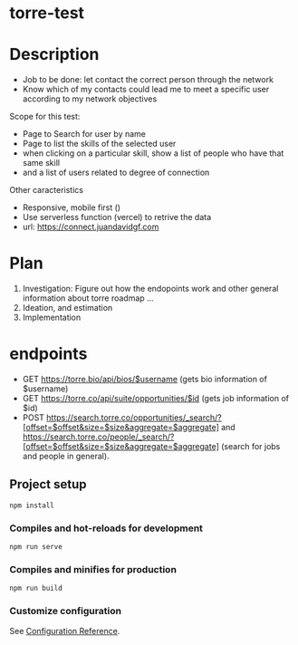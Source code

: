 # torre-test


# Description

* Job to be done: let contact the correct person through the network
* Know which of my contacts could lead me to meet a specific user according to my network objectives

Scope for this test:
* Page to Search for user by name
* Page to list the skills of the selected user
* when clicking on a particular skill, show a list of people who have that same skill
* and a list of users related to degree of connection

Other caracteristics
* Responsive, mobile first ()
* Use serverless function (vercel) to retrive the data
* url: https://connect.juandavidgf.com

# Plan
1. Investigation: Figure out how the endopoints work and other general information about torre roadmap ...
2. Ideation, and estimation
3. Implementation

# endpoints
- GET https://torre.bio/api/bios/$username (gets bio information of $username)
- GET https://torre.co/api/suite/opportunities/$id (gets job information of $id)
- POST https://search.torre.co/opportunities/_search/?[offset=$offset&size=$size&aggregate=$aggregate] and https://search.torre.co/people/_search/?[offset=$offset&size=$size&aggregate=$aggregate] (search for jobs and people in general).


## Project setup
```
npm install
```

### Compiles and hot-reloads for development
```
npm run serve
```

### Compiles and minifies for production
```
npm run build
```

### Customize configuration
See [Configuration Reference](https://cli.vuejs.org/config/).
